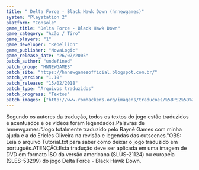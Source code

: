 ```yaml
---
title: " Delta Force - Black Hawk Down (hnnewgames)"
system: "Playstation 2"
platform: "Console"
game_title: "Delta Force - Black Hawk Down"
game_category: "Ação / Tiro"
game_players: "1"
game_developer: "Rebellion"
game_publisher: "NovaLogic"
game_release_date: "26/07/2005"
patch_author: "undefined"
patch_group: "HNNEWGAMES"
patch_site: "https://hnnewgamesofficial.blogspot.com.br/"
patch_version: "1.10"
patch_release: "15/02/2018"
patch_type: "Arquivos traduzidos"
patch_progress: "Textos"
patch_images: ["http://www.romhackers.org/imagens/traducoes/%5BPS2%5D%20Delta%20Force%20-%20Black%20Hawk%20Down%20-%20hnnewgames%20-%201.jpg","http://www.romhackers.org/imagens/traducoes/%5BPS2%5D%20Delta%20Force%20-%20Black%20Hawk%20Down%20-%20hnnewgames%20-%202.jpg","http://www.romhackers.org/imagens/traducoes/%5BPS2%5D%20Delta%20Force%20-%20Black%20Hawk%20Down%20-%20hnnewgames%20-%203.jpg"]
---
```

Segundo os autores da tradução, todos os textos do jogo estão traduzidos e acentuados e os vídeos foram legendados.Palavras de hnnewgames:"Jogo totalmente traduzido pelo Raynê Games com minha ajuda e a do Ericles Oliveira na revisão e legendas das cutscenes."OBS: Leia o arquivo Tutorial.txt para saber como deixar o jogo traduzido em português.ATENÇÃO:Esta tradução deve ser aplicada em uma imagem de DVD em formato ISO da versão americana (SLUS-21124) ou europeia (SLES-53299) do jogo Delta Force - Black Hawk Down.
